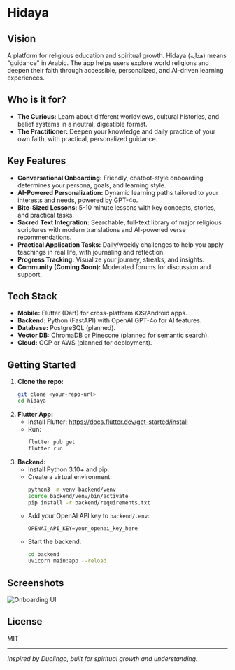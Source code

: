 # Hidaya

## Vision
A platform for religious education and spiritual growth. Hidaya (هداية) means "guidance" in Arabic. The app helps users explore world religions and deepen their faith through accessible, personalized, and AI-driven learning experiences.

## Who is it for?
- **The Curious:** Learn about different worldviews, cultural histories, and belief systems in a neutral, digestible format.
- **The Practitioner:** Deepen your knowledge and daily practice of your own faith, with practical, personalized guidance.

## Key Features
- **Conversational Onboarding:** Friendly, chatbot-style onboarding determines your persona, goals, and learning style.
- **AI-Powered Personalization:** Dynamic learning paths tailored to your interests and needs, powered by GPT-4o.
- **Bite-Sized Lessons:** 5-10 minute lessons with key concepts, stories, and practical tasks.
- **Sacred Text Integration:** Searchable, full-text library of major religious scriptures with modern translations and AI-powered verse recommendations.
- **Practical Application Tasks:** Daily/weekly challenges to help you apply teachings in real life, with journaling and reflection.
- **Progress Tracking:** Visualize your journey, streaks, and insights.
- **Community (Coming Soon):** Moderated forums for discussion and support.

## Tech Stack
- **Mobile:** Flutter (Dart) for cross-platform iOS/Android apps.
- **Backend:** Python (FastAPI) with OpenAI GPT-4o for AI features.
- **Database:** PostgreSQL (planned).
- **Vector DB:** ChromaDB or Pinecone (planned for semantic search).
- **Cloud:** GCP or AWS (planned for deployment).

## Getting Started
1. **Clone the repo:**
   ```sh
   git clone <your-repo-url>
   cd hidaya
   ```
2. **Flutter App:**
   - Install Flutter: https://docs.flutter.dev/get-started/install
   - Run:
     ```sh
     flutter pub get
     flutter run
     ```
3. **Backend:**
   - Install Python 3.10+ and pip.
   - Create a virtual environment:
     ```sh
     python3 -m venv backend/venv
     source backend/venv/bin/activate
     pip install -r backend/requirements.txt
     ```
   - Add your OpenAI API key to `backend/.env`:
     ```env
     OPENAI_API_KEY=your_openai_key_here
     ```
   - Start the backend:
     ```sh
     cd backend
     uvicorn main:app --reload
     ```

## Screenshots
![Onboarding UI](assets/elephant.png)

## License
MIT

---
*Inspired by Duolingo, built for spiritual growth and understanding.*
